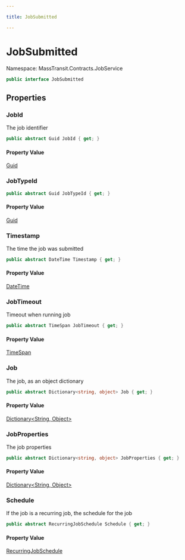 ```yaml
---

title: JobSubmitted

---
```


# JobSubmitted

Namespace: MassTransit.Contracts.JobService

```csharp
public interface JobSubmitted
```

## Properties

### **JobId**

The job identifier

```csharp
public abstract Guid JobId { get; }
```

#### Property Value

[Guid](https://learn.microsoft.com/en-us/dotnet/api/system.guid)<br/>

### **JobTypeId**

```csharp
public abstract Guid JobTypeId { get; }
```

#### Property Value

[Guid](https://learn.microsoft.com/en-us/dotnet/api/system.guid)<br/>

### **Timestamp**

The time the job was submitted

```csharp
public abstract DateTime Timestamp { get; }
```

#### Property Value

[DateTime](https://learn.microsoft.com/en-us/dotnet/api/system.datetime)<br/>

### **JobTimeout**

Timeout when running job

```csharp
public abstract TimeSpan JobTimeout { get; }
```

#### Property Value

[TimeSpan](https://learn.microsoft.com/en-us/dotnet/api/system.timespan)<br/>

### **Job**

The job, as an object dictionary

```csharp
public abstract Dictionary<string, object> Job { get; }
```

#### Property Value

[Dictionary\<String, Object\>](https://learn.microsoft.com/en-us/dotnet/api/system.collections.generic.dictionary-2)<br/>

### **JobProperties**

The job properties

```csharp
public abstract Dictionary<string, object> JobProperties { get; }
```

#### Property Value

[Dictionary\<String, Object\>](https://learn.microsoft.com/en-us/dotnet/api/system.collections.generic.dictionary-2)<br/>

### **Schedule**

If the job is a recurring job, the schedule for the job

```csharp
public abstract RecurringJobSchedule Schedule { get; }
```

#### Property Value

[RecurringJobSchedule](../masstransit-contracts-jobservice/recurringjobschedule)<br/>
